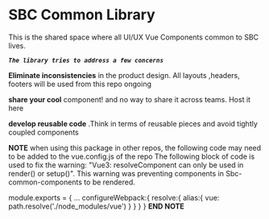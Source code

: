 # SBC Common Library

This is the shared space where all UI/UX Vue Components common to SBC lives.

_**`The library tries to address a few concerns`**_

**Eliminate inconsistencies** in the product design. All layouts ,headers, footers will be used from this repo ongoing

**share your cool** component! and no way to share it across teams. Host it here

**develop reusable code** .Think in terms of reusable pieces and avoid tightly coupled components

**NOTE** when using this package in other repos, the following code may need to be added to the vue.config.js of the repo
The following block of code is used to fix the warning: 
"Vue3: resolveComponent can only be used in render() or setup()".
This warning was preventing components in Sbc-common-components to be rendered.

module.exports = {
    ...
    configureWebpack:{
        resolve:{
            alias:{
               vue: path.resolve('./node_modules/vue')
            }
        }
    }
}
**END NOTE**


